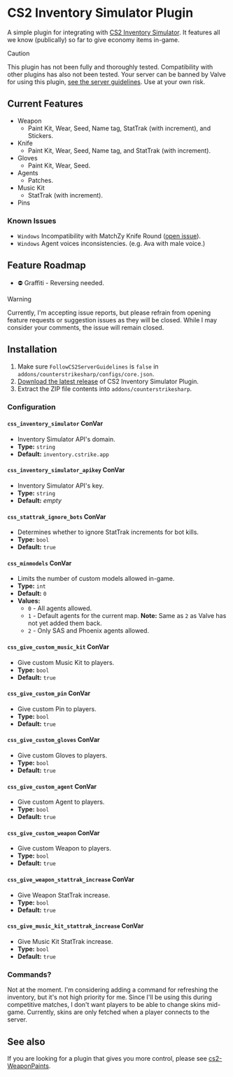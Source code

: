 # CS2 Inventory Simulator Plugin

A simple plugin for integrating with [CS2 Inventory Simulator](https://inventory.cstrike.app). It features all we know (publically) so far to give economy items in-game.

> [!CAUTION]
> This plugin has not been fully and thoroughly tested. Compatibility with other plugins has also not been tested. Your server can be banned by Valve for using this plugin, [see the server guidelines](https://blog.counter-strike.net/index.php/server_guidelines). Use at your own risk.

## Current Features

- Weapon
  - Paint Kit, Wear, Seed, Name tag, StatTrak (with increment), and Stickers.
- Knife
  - Paint Kit, Wear, Seed, Name tag, and StatTrak (with increment).
- Gloves
  - Paint Kit, Wear, Seed.
- Agents
  - Patches.
- Music Kit
  - StatTrak (with increment). 
- Pins

### Known Issues

* `Windows` Incompatibility with MatchZy Knife Round ([open issue](https://github.com/roflmuffin/CounterStrikeSharp/issues/377)).
* `Windows` Agent voices inconsistencies. (e.g. Ava with male voice.)

## Feature Roadmap

- ⛔ Graffiti - Reversing needed.

> [!WARNING]  
> Currently, I'm accepting issue reports, but please refrain from opening feature requests or suggestion issues as they will be closed. While I may consider your comments, the issue will remain closed.

## Installation

1. Make sure `FollowCS2ServerGuidelines` is `false` in `addons/counterstrikesharp/configs/core.json`.
2. [Download the latest release](https://github.com/ianlucas/cs2-inventory-simulator-plugin/releases) of CS2 Inventory Simulator Plugin.
3. Extract the ZIP file contents into `addons/counterstrikesharp`.

### Configuration

#### `css_inventory_simulator` ConVar

* Inventory Simulator API's domain.
* **Type:** `string`
* **Default:** `inventory.cstrike.app`

#### `css_inventory_simulator_apikey` ConVar

* Inventory Simulator API's key.
* **Type:** `string`
* **Default:** _empty_

#### `css_stattrak_ignore_bots` ConVar

* Determines whether to ignore StatTrak increments for bot kills.
* **Type:** `bool`
* **Default:** `true`

#### `css_minmodels` ConVar

* Limits the number of custom models allowed in-game.
* **Type:** `int`
* **Default:** `0`
* **Values:**
	- `0` - All agents allowed.
	- `1` - Default agents for the current map. **Note:** Same as `2` as Valve has not yet added them back.
	- `2` - Only SAS and Phoenix agents allowed.

#### `css_give_custom_music_kit` ConVar

* Give custom Music Kit to players.
* **Type:** `bool`
* **Default:** `true`

#### `css_give_custom_pin` ConVar

* Give custom Pin to players.
* **Type:** `bool`
* **Default:** `true`

#### `css_give_custom_gloves` ConVar

* Give custom Gloves to players.
* **Type:** `bool`
* **Default:** `true`

#### `css_give_custom_agent` ConVar

* Give custom Agent to players.
* **Type:** `bool`
* **Default:** `true`

#### `css_give_custom_weapon` ConVar

* Give custom Weapon to players.
* **Type:** `bool`
* **Default:** `true`

#### `css_give_weapon_stattrak_increase` ConVar

* Give Weapon StatTrak increase.
* **Type:** `bool`
* **Default:** `true`

#### `css_give_music_kit_stattrak_increase` ConVar

* Give Music Kit StatTrak increase.
* **Type:** `bool`
* **Default:** `true`

### Commands?

Not at the moment. I'm considering adding a command for refreshing the inventory, but it's not high priority for me. Since I'll be using this during competitive matches, I don't want players to be able to change skins mid-game. Currently, skins are only fetched when a player connects to the server.

## See also

If you are looking for a plugin that gives you more control, please see [cs2-WeaponPaints](https://github.com/Nereziel/cs2-WeaponPaints).
